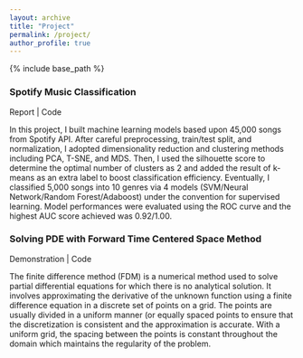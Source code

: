 ```yaml
---
layout: archive
title: "Project"
permalink: /project/
author_profile: true
---
```


{% include base_path %}

### Spotify Music Classification
Report | Code

In this project, I built machine learning models based upon 45,000 songs from Spotify API. After careful preprocessing, train/test split, and normalization, I adopted dimensionality reduction and clustering methods including PCA, T-SNE, and MDS. Then, I used the silhouette score to determine the optimal number of clusters as 2 and added the result of k-means as an extra label to boost classification efficiency. Eventually, I classified 5,000 songs into 10 genres via 4 models (SVM/Neural Network/Random Forest/Adaboost) under the convention for supervised learning. Model performances were evaluated using the ROC curve and the highest AUC score achieved was 0.92/1.00.

### Solving PDE with Forward Time Centered Space Method
Demonstration | Code

The finite difference method (FDM) is a numerical method used to solve partial differential equations for which there is no analytical solution. It involves approximating the derivative of the unknown function using a finite difference equation in a discrete set of points on a grid. The points are usually divided in a uniform manner (or equally spaced points to ensure that the discretization is consistent and the approximation is accurate. With a uniform grid, the spacing between the points is constant throughout the domain which maintains the regularity of the problem.
